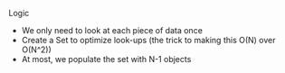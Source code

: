 Logic

- We only need to look at each piece of data once
- Create a Set to optimize look-ups (the trick to making this O(N) over O(N^2))
- At most, we populate the set with N-1 objects
